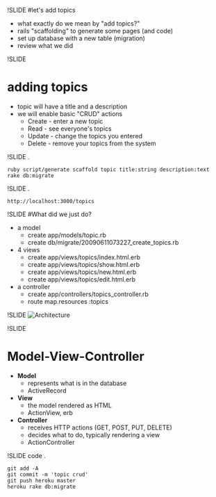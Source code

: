 !SLIDE
#let's add topics
* what exactly do we mean by "add topics?" 
* rails "scaffolding" to generate some pages (and code)
* set up database with a new table (migration)
* review what we did

!SLIDE
# adding topics
* topic will have a title and a description
* we will enable basic "CRUD" actions
  * Create - enter a new topic
  * Read - see everyone's topics
  * Update - change the topics you entered
  * Delete - remove your topics from the system 

!SLIDE
.

    ruby script/generate scaffold topic title:string description:text
    rake db:migrate

!SLIDE
.

    http://localhost:3000/topics

!SLIDE 
#What did we just do?
* a model
  * create    app/models/topic.rb
  * create    db/migrate/20090611073227_create_topics.rb
* 4 views
  * create  app/views/topics/index.html.erb
  * create  app/views/topics/show.html.erb
  * create  app/views/topics/new.html.erb
  * create  app/views/topics/edit.html.erb
* a controller
  * create  app/controllers/topics_controller.rb
  * route  map.resources :topics

!SLIDE
![Architecture](http://www.gliffy.com/pubdoc/1734447/L.jpg)

!SLIDE
# Model-View-Controller
* **Model**
  * represents what is in the database 
  * ActiveRecord
* **View**
  * the model rendered as HTML 
  * ActionView, erb
* **Controller**
  * receives HTTP actions (GET, POST, PUT, DELETE)
  * decides what to do, typically rendering a view 
  * ActionController

!SLIDE code
.

    git add -A
    git commit -m 'topic crud'
    git push heroku master
    heroku rake db:migrate
